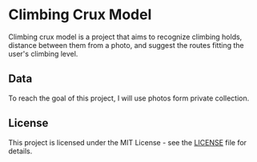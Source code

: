 # Climbing Crux Model

Climbing crux model is a project that aims to recognize climbing holds, distance between them from a photo, and suggest the routes fitting the user's climbing level.   

## Data

To reach the goal of this project, I will use photos form private collection.

## License

This project is licensed under the MIT License - see the [LICENSE](LICENSE) file for details.
